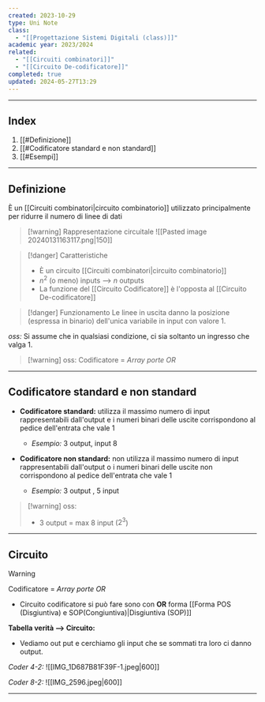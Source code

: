 ```yaml
---
created: 2023-10-29
type: Uni Note
class:
  - "[[Progettazione Sistemi Digitali (class)]]"
academic year: 2023/2024
related:
  - "[[Circuiti combinatori]]"
  - "[[Circuito De-codificatore]]"
completed: true
updated: 2024-05-27T13:29
---
```

---
## Index
1. [[#Definizione]]
2. [[#Codificatore standard e non standard]]
3. [[#Esempi]]

---
## Definizione
È un [[Circuiti combinatori|circuito combinatorio]] utilizzato principalmente per ridurre il numero di linee di dati

>[!warning] Rappresentazione circuitale
>![[Pasted image 20240131163117.png|150]]

>[!danger] Caratteristiche
>- È un circuito [[Circuiti combinatori|circuito combinatorio]]
>- $n^2$ (o meno) inputs --> $n$ outputs
>- La funzione del [[Circuito Codificatore]] è l'opposta al [[Circuito De-codificatore]]

>[!danger] Funzionamento 
> Le linee in uscita danno la posizione (espressa in binario) dell'unica variabile in input con valore 1.
> 
*oss:* Si assume che in qualsiasi condizione, ci sia soltanto un ingresso che valga 1.

>[!warning] oss:
>Codificatore = *Array porte OR*

---
## Codificatore standard e non standard
- **Codificatore standard:** utilizza il massimo numero di input rappresentabili dall'output e i numeri binari delle uscite corrispondono al pedice dell'entrata che vale 1
	- *Esempio:* 3 output, input 8 

- **Codificatore non standard:** non utilizza il massimo numero di input rappresentabili dall'output o i numeri binari delle uscite non corrispondono al pedice dell'entrata che vale 1
	- *Esempio:* 3 output , 5 input

>[!warning] oss:
>- 3 output = max 8 input ($2^3$)

---
## Circuito

>[!warning]
>Codificatore = *Array porte OR*
>- Circuito codificatore si può fare sono con **OR** forma [[Forma POS (Disgiuntiva) e SOP(Congiuntiva)|Disgiuntiva (SOP)]]

**Tabella verità --> Circuito:**
- Vediamo out put e cerchiamo gli input che se sommati tra loro ci danno output.

*Coder 4-2:*
![[IMG_1D687B81F39F-1.jpeg|600]]

*Coder 8-2:*
![[IMG_2596.jpeg|600]]

---